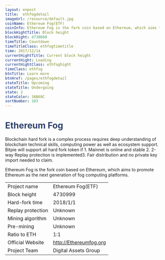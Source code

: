 ```yaml
---
layout: enpost
title:  ethfogdetail
imageUrl: /resource/default.jpg
coinName: Ethereum Fog(ETF)
coinInfo: Ethereum Fog is the fork coin based on Ethereum, which aims to promote Ethereum as the next generation of fog computing platforms.
blockHightTitle: Block height
blockHight: 4730660
timeTitle: Countdown
timeTitleClass: ethfogtimetitle
time: 2017/12/14
currentHightTitle: Current block height
currentHight: Loading
currentHightClass: ethfoghight
timeClass: ethfog
btnTitle: Learn more
btnHref: /pages/ethfogdetail
stateTitle: Upcoming
stateTitle: Undergoing
state: 2
stateColor: 3AB69C
sortNumber: 103
---
```

<h1 style="color: #2F416A">Ethereum Fog</h1>
<p class="summarytxt">Blockchain hard fork is a complex process requires deep understanding of blockchain technical skills, computing power as well as ecosystem support. Bitpie will support all hard fork token if 1. Mainnet is online and stable 2. 2-way Replay protection is implemented3. Fair distribution and no private key import needed to claim.
</p>
<p>Ethereum Fog is the fork coin based on Ethereum, which aims to promote Ethereum as the next generation of fog computing platforms.
</p>
<table class="center">
  <tbody>
    <tr>
        <td class="tablehalf">Project name</td>
        <td class="tablehalf">Ethereum Fog(ETF)</td>
    </tr>
    <tr>
        <td>Block height</td>
        <td>4730999</td>
    </tr>
    <tr>
        <td>Hard-fork time</td>
        <td>2018/1/1</td>
    </tr>
    <tr>
        <td>Replay protection</td>
        <td>Unknown</td>
    </tr>
    <tr>
        <td>Mining algorithm</td>
        <td>Unknown</td>
    </tr>
    <tr>
        <td>Pre-mining</td>
        <td>Unknown</td>
    </tr>
    <tr>
        <td>Ratio to ETH</td>
        <td>1:1</td>
    </tr>
    <tr>
        <td>Official Website</td>
        <td><a href="http://Ethereumfog.org" target="_blank">http://Ethereumfog.org</a></td>
    </tr>
    <tr>
        <td>Project Team</td>
        <td>Digital Assets Group</td>
    </tr>
  </tbody>
</table>